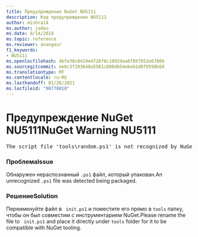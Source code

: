 ```yaml
---
title: Предупреждение NuGet NU5111
description: Код предупреждения NU5111
author: mishra14
ms.author: jodou
ms.date: 8/14/2018
ms.topic: reference
ms.reviewer: anangaur
f1_keywords:
- NU5111
ms.openlocfilehash: 4bfe38c0419e4726f8c19929aa6f897952e6766b
ms.sourcegitcommit: ee6c3f203648a5561c809db54ebeb1d0f0598b68
ms.translationtype: MT
ms.contentlocale: ru-RU
ms.lasthandoff: 01/26/2021
ms.locfileid: "98778018"
---
```

# <a name="nuget-warning-nu5111"></a><span data-ttu-id="bdb92-103">Предупреждение NuGet NU5111</span><span class="sxs-lookup"><span data-stu-id="bdb92-103">NuGet Warning NU5111</span></span>
<pre>The script file 'tools\random.ps1' is not recognized by NuGet and hence will not be executed during installation of this package. Rename it to install.ps1, uninstall.ps1 or init.ps1 and place it directly under 'tools'.</pre>

### <a name="issue"></a><span data-ttu-id="bdb92-104">Проблема</span><span class="sxs-lookup"><span data-stu-id="bdb92-104">Issue</span></span>

<span data-ttu-id="bdb92-105">Обнаружен нераспознанный `.ps1` файл, который упакован.</span><span class="sxs-lookup"><span data-stu-id="bdb92-105">An unrecognized `.ps1` file was detected being packaged.</span></span>


### <a name="solution"></a><span data-ttu-id="bdb92-106">Решение</span><span class="sxs-lookup"><span data-stu-id="bdb92-106">Solution</span></span>

<span data-ttu-id="bdb92-107">Переименуйте файл в ` init.ps1` и поместите его прямо в `tools` папку, чтобы он был совместим с инструментарием NuGet.</span><span class="sxs-lookup"><span data-stu-id="bdb92-107">Please rename the file to ` init.ps1` and place it directly under `tools` folder for it to be compatible with NuGet tooling.</span></span>

